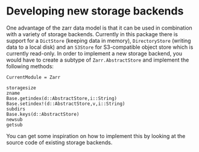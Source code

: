 # Developing new storage backends

One advantage of the zarr data model is that it can be used in combination with a variety of storage backends. Currently in this package there is support for a `DictStore` (keeping data in memory), `DirectoryStore` (writing data to a local disk) and an `S3Store` for S3-compatible object store which is currently read-only. In order to implement a new storage backend, you would have to create a subtype of `Zarr.AbstractStore` and implement the following methods:
```@meta
CurrentModule = Zarr
```


```@docs
storagesize
zname
Base.getindex(d::AbstractStore,i::String)
Base.setindex!(d::AbstractStore,v,i::String)
subdirs
Base.keys(d::AbstractStore)
newsub
getsub
```

You can get some inspiration on how to implement this by looking at the source code of existing storage backends.

